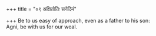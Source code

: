 +++
title = "०९ अक्षितोतिः सनेदिमं"

+++
Be to us easy of approach, even as a father to his son:  
   Agni, be with us for our weal.